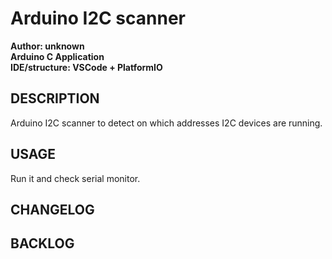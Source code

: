 # Arduino I2C scanner

**Author: unknown**  
**Arduino C Application**  
**IDE/structure: VSCode + PlatformIO**  

## DESCRIPTION

Arduino I2C scanner to detect on which addresses I2C devices are running.

## USAGE

Run it and check serial monitor.

## CHANGELOG

## BACKLOG
